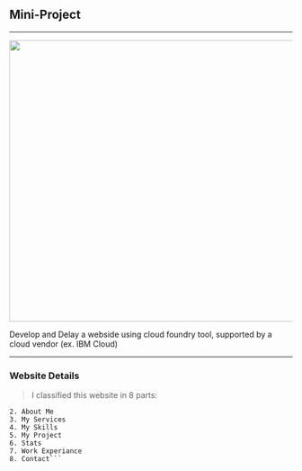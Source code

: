 ## Mini-Project
---
<img src="https://img-a.udemycdn.com/course/750x422/924806_1d70_2.jpg" width="1500" height="500" alt=""> 

 Develop and Delay a webside using cloud foundry tool, supported by a cloud vendor (ex. IBM Cloud)
 
---
### Website Details
>I classified this website in 8 parts:
```1. Home
2. About Me
3. My Services
4. My Skills
5. My Project
6. Stats
7. Work Experiance
8. Contact```
